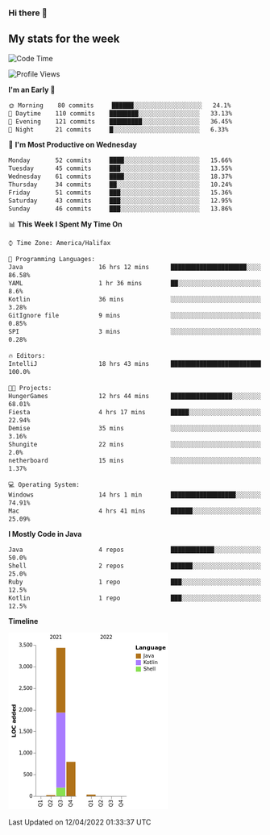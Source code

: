 ### Hi there 👋

## My stats for the week
<!--START_SECTION:waka-->
![Code Time](http://img.shields.io/badge/Code%20Time-171%20hrs%2010%20mins-blue)

![Profile Views](http://img.shields.io/badge/Profile%20Views-0-blue)

**I'm an Early 🐤** 

```text
🌞 Morning    80 commits     ██████░░░░░░░░░░░░░░░░░░░   24.1% 
🌆 Daytime    110 commits    ████████░░░░░░░░░░░░░░░░░   33.13% 
🌃 Evening    121 commits    █████████░░░░░░░░░░░░░░░░   36.45% 
🌙 Night      21 commits     █░░░░░░░░░░░░░░░░░░░░░░░░   6.33%

```
📅 **I'm Most Productive on Wednesday** 

```text
Monday       52 commits     ████░░░░░░░░░░░░░░░░░░░░░   15.66% 
Tuesday      45 commits     ███░░░░░░░░░░░░░░░░░░░░░░   13.55% 
Wednesday    61 commits     ████░░░░░░░░░░░░░░░░░░░░░   18.37% 
Thursday     34 commits     ██░░░░░░░░░░░░░░░░░░░░░░░   10.24% 
Friday       51 commits     ███░░░░░░░░░░░░░░░░░░░░░░   15.36% 
Saturday     43 commits     ███░░░░░░░░░░░░░░░░░░░░░░   12.95% 
Sunday       46 commits     ███░░░░░░░░░░░░░░░░░░░░░░   13.86%

```


📊 **This Week I Spent My Time On** 

```text
⌚︎ Time Zone: America/Halifax

💬 Programming Languages: 
Java                     16 hrs 12 mins      █████████████████████░░░░   86.58% 
YAML                     1 hr 36 mins        ██░░░░░░░░░░░░░░░░░░░░░░░   8.6% 
Kotlin                   36 mins             ░░░░░░░░░░░░░░░░░░░░░░░░░   3.28% 
GitIgnore file           9 mins              ░░░░░░░░░░░░░░░░░░░░░░░░░   0.85% 
SPI                      3 mins              ░░░░░░░░░░░░░░░░░░░░░░░░░   0.28%

🔥 Editors: 
IntelliJ                 18 hrs 43 mins      █████████████████████████   100.0%

🐱‍💻 Projects: 
HungerGames              12 hrs 44 mins      █████████████████░░░░░░░░   68.01% 
Fiesta                   4 hrs 17 mins       █████░░░░░░░░░░░░░░░░░░░░   22.94% 
Demise                   35 mins             ░░░░░░░░░░░░░░░░░░░░░░░░░   3.16% 
Shungite                 22 mins             ░░░░░░░░░░░░░░░░░░░░░░░░░   2.0% 
netherboard              15 mins             ░░░░░░░░░░░░░░░░░░░░░░░░░   1.37%

💻 Operating System: 
Windows                  14 hrs 1 min        ██████████████████░░░░░░░   74.91% 
Mac                      4 hrs 41 mins       ██████░░░░░░░░░░░░░░░░░░░   25.09%

```

**I Mostly Code in Java** 

```text
Java                     4 repos             ████████████░░░░░░░░░░░░░   50.0% 
Shell                    2 repos             ██████░░░░░░░░░░░░░░░░░░░   25.0% 
Ruby                     1 repo              ███░░░░░░░░░░░░░░░░░░░░░░   12.5% 
Kotlin                   1 repo              ███░░░░░░░░░░░░░░░░░░░░░░   12.5%

```


**Timeline**

![Chart not found](https://raw.githubusercontent.com/lyndseyy/lyndseyy/main/charts/bar_graph.png) 


 Last Updated on 12/04/2022 01:33:37 UTC
<!--END_SECTION:waka-->